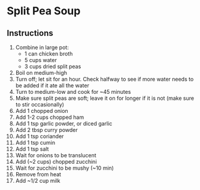 # Split Pea Soup

## Instructions

1. Combine in large pot:
   - 1 can chicken broth
   - 5 cups water
   - 3 cups dried split peas
1. Boil on medium-high
1. Turn off; let sit for an hour. Check halfway to see if more water needs to be added if it ate all the water
1. Turn to medium-low and cook for ~45 minutes
1. Make sure split peas are soft; leave it on for longer if it is not (make sure to stir occasionally)
1. Add 1 chopped onion
1. Add 1-2 cups chopped ham
1. Add 1 tsp garlic powder, or diced garlic
1. Add 2 tbsp curry powder
1. Add 1 tsp coriander
1. Add 1 tsp cumin
1. Add 1 tsp salt
1. Wait for onions to be translucent
1. Add (~2 cups) chopped zucchini
1. Wait for zucchini to be mushy (~10 min)
1. Remove from heat
1. Add ~1/2 cup milk
